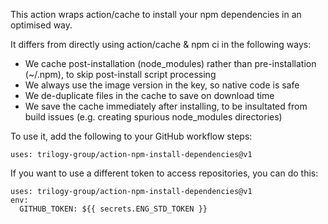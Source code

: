 This action wraps action/cache to install your npm dependencies in an optimised way.

It differs from directly using action/cache & npm ci in the following ways:
* We cache post-installation (node_modules) rather than pre-installation (~/.npm), to skip post-install script processing
* We always use the image version in the key, so native code is safe
* We de-duplicate files in the cache to save on download time
* We save the cache immediately after installing, to be insultated from build issues (e.g. creating spurious node_modules directories)

To use it, add the following to your GitHub workflow steps:
```
uses: trilogy-group/action-npm-install-dependencies@v1
```

If you want to use a different token to access repositories, you can do this:
```
uses: trilogy-group/action-npm-install-dependencies@v1
env:
  GITHUB_TOKEN: ${{ secrets.ENG_STD_TOKEN }}
```
